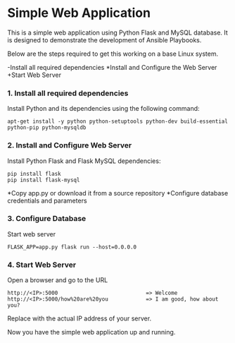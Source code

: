 # Simple Web Application

This is a simple web application using Python Flask and MySQL database. It is designed to demonstrate the development of Ansible Playbooks.

Below are the steps required to get this working on a base Linux system.

-Install all required dependencies
*Install and Configure the Web Server
+Start Web Server

### 1. Install all required dependencies
Install Python and its dependencies using the following command:
```
apt-get install -y python python-setuptools python-dev build-essential python-pip python-mysqldb
```

### 2. Install and Configure Web Server
Install Python Flask and Flask MySQL dependencies:
```
pip install flask
pip install flask-mysql
```
*Copy app.py or download it from a source repository
*Configure database credentials and parameters

### 3. Configure Database
Start web server
```
FLASK_APP=app.py flask run --host=0.0.0.0
```

### 4. Start Web Server
Open a browser and go to the URL
```
http://<IP>:5000                            => Welcome
http://<IP>:5000/how%20are%20you            => I am good, how about you?
```
Replace <IP> with the actual IP address of your server.

Now you have the simple web application up and running. 
